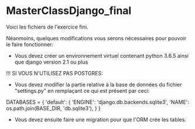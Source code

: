 # MasterClassDjango_final

Voici les fichiers de l'exercice fini.

Néanmoins, quelques modifications vous serons nécessaires pour pouvoir le faire fonctionner:

- Vous devez créer un environnement virtuel contenant python 3.6.5 ainsi que django version 2.1 ou plus

!!! SI VOUS N'UTILISEZ PAS POSTGRES:

- Vous devez modifier la partie relative à la base de données du fichier "settings.py" en remplaçant ce qui est présent par ceci:

DATABASES = {
    'default': {
        'ENGINE': 'django.db.backends.sqlite3',
        'NAME': os.path.join(BASE_DIR, 'db.sqlite3'),
    }
}

- Vous devez ensuite faire une migration pour que l'ORM crée les tables.
